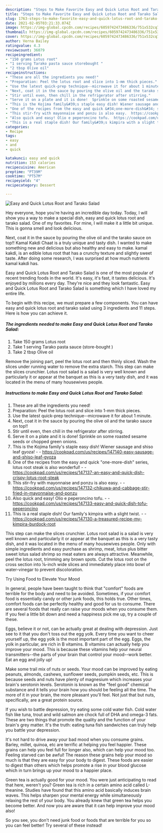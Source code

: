 ```yaml
---
description: "Steps to Make Favorite Easy and Quick Lotus Root and Tarako Salad"
title: "Steps to Make Favorite Easy and Quick Lotus Root and Tarako Salad"
slug: 1763-steps-to-make-favorite-easy-and-quick-lotus-root-and-tarako-salad
date: 2021-02-05T03:21:33.074Z
image: https://img-global.cpcdn.com/recipes/6059742473486336/751x532cq70/easy-and-quick-lotus-root-and-tarako-salad-recipe-main-photo.jpg
thumbnail: https://img-global.cpcdn.com/recipes/6059742473486336/751x532cq70/easy-and-quick-lotus-root-and-tarako-salad-recipe-main-photo.jpg
cover: https://img-global.cpcdn.com/recipes/6059742473486336/751x532cq70/easy-and-quick-lotus-root-and-tarako-salad-recipe-main-photo.jpg
author: Verna Bailey
ratingvalue: 4.3
reviewcount: 36079
recipeingredient:
- "150 grams Lotus root"
- "1 serving Tarako pasta sauce storebought "
- "2 tbsp Olive oil"
recipeinstructions:
- "These are all the ingredients you need!"
- "Preparation: Peel the lotus root and slice into 1-mm thick pieces."
- "Use the latest quick-prep technique--microwave it for about 1 minute."
- "Next, coat it in the sauce by pouring the olive oil and the tarako sauce on top!!"
- "Stir until even, then chill in the refrigerator after stirring."
- "Serve it on a plate and it is done!  Sprinkle on some roasted sesame seeds or chopped green onions."
- "This is the Kojima family&#39;s staple easy dish! Wiener sausage and shiso leaf gyoza!  https://cookpad.com/us/recipes/147140-easy-sausage-and-shiso-leaf-gyoza"
- "One of the recipes from the easy and quick &#34;one-more-dish&#34; series, lotus root steak is also wonderful!  https://cookpad.com/us/recipes/147137-an-easy-and-quick-dish-crispy-lotus-root-steak"
- "This stir-fry with mayonnaise and ponzu is also easy.  https://cookpad.com/us/recipes/147132-chikuwa-and-cabbage-stir-fried-in-mayonnaise-and-ponzu"
- "Also quick and easy! Olio e peperoncino tofu.  https://cookpad.com/us/recipes/147133-easy-and-quick-dish-tofu-peperoncino"
- "This is a real staple dish! Our family&#39;s kimpira with a slight twist.  https://cookpad.com/us/recipes/147130-a-treasured-recipe-my-kimpira-burdock-root"
categories:
- Recipe
tags:
- easy
- and
- quick

katakunci: easy and quick 
nutrition: 153 calories
recipecuisine: American
preptime: "PT39M"
cooktime: "PT57M"
recipeyield: "4"
recipecategory: Dessert

---
```



![Easy and Quick Lotus Root and Tarako Salad](https://img-global.cpcdn.com/recipes/6059742473486336/751x532cq70/easy-and-quick-lotus-root-and-tarako-salad-recipe-main-photo.jpg)

Hey everyone, hope you're having an incredible day today. Today, I will show you a way to make a special dish, easy and quick lotus root and tarako salad. One of my favorites. For mine, I will make it a little bit unique. This is gonna smell and look delicious.

Next, coat it in the sauce by pouring the olive oil and the tarako sauce on top!! Kamal Kakdi Chaat is a truly unique and tasty dish. I wanted to make something new and delicious but also healthy and easy to make. kamal kakdi, is an edible lotus root that has a crunchy texture and slightly sweet taste. After doing some research, I was surprised at how much nutrients kamal kakdi has.

Easy and Quick Lotus Root and Tarako Salad is one of the most popular of recent trending foods in the world. It's easy, it's fast, it tastes delicious. It's enjoyed by millions every day. They're nice and they look fantastic. Easy and Quick Lotus Root and Tarako Salad is something which I have loved my entire life.


To begin with this recipe, we must prepare a few components. You can have easy and quick lotus root and tarako salad using 3 ingredients and 11 steps. Here is how you can achieve it.

<!--inarticleads1-->

##### The ingredients needed to make Easy and Quick Lotus Root and Tarako Salad:

1. Take 150 grams Lotus root
1. Take 1 serving Tarako pasta sauce (store-bought )
1. Take 2 tbsp Olive oil


Remove the joining part, peel the lotus root and then thinly sliced. Wash the slices under running water to remove the extra starch. This step can make the slices crunchier. Lotus root salad is a salad is very well known and particularly it or appear at the banquet as this is a very tasty dish, and it was located in the menu of many housewives people. 

<!--inarticleads2-->

##### Instructions to make Easy and Quick Lotus Root and Tarako Salad:

1. These are all the ingredients you need!
1. Preparation: Peel the lotus root and slice into 1-mm thick pieces.
1. Use the latest quick-prep technique--microwave it for about 1 minute.
1. Next, coat it in the sauce by pouring the olive oil and the tarako sauce on top!!
1. Stir until even, then chill in the refrigerator after stirring.
1. Serve it on a plate and it is done!  Sprinkle on some roasted sesame seeds or chopped green onions.
1. This is the Kojima family&#39;s staple easy dish! Wiener sausage and shiso leaf gyoza! -  - https://cookpad.com/us/recipes/147140-easy-sausage-and-shiso-leaf-gyoza
1. One of the recipes from the easy and quick &#34;one-more-dish&#34; series, lotus root steak is also wonderful! -  - https://cookpad.com/us/recipes/147137-an-easy-and-quick-dish-crispy-lotus-root-steak
1. This stir-fry with mayonnaise and ponzu is also easy. -  - https://cookpad.com/us/recipes/147132-chikuwa-and-cabbage-stir-fried-in-mayonnaise-and-ponzu
1. Also quick and easy! Olio e peperoncino tofu. -  - https://cookpad.com/us/recipes/147133-easy-and-quick-dish-tofu-peperoncino
1. This is a real staple dish! Our family&#39;s kimpira with a slight twist. -  - https://cookpad.com/us/recipes/147130-a-treasured-recipe-my-kimpira-burdock-root


This step can make the slices crunchier. Lotus root salad is a salad is very well known and particularly it or appear at the banquet as this is a very tasty dish, and it was located in the menu of many housewives people. Only with simple ingredients and easy purchase as shrimp, meat, lotus plus bitter sweet lotus salad shrimp so meat eaters are always attractive. Meanwhile, peel the lotus root, trimming any brown spots. Cut the lotus root on the cross section into ⅛-inch wide slices and immediately place into bowl of water-vinegar to prevent discoloration. 

Try Using Food to Elevate Your Mood


In general, people have been taught to think that "comfort" foods are terrible for the body and need to be avoided. Sometimes, if your comfort food is essentially candy or other junk foods, this holds true. Other times, comfort foods can be perfectly healthy and good for us to consume. There are several foods that really can raise your moods when you consume them. If you feel a little bit down and need a happiness pick me up, try a couple of these.

Eggs, believe it or not, can be actually great at dealing with depression. Just see to it that you don't toss out the egg yolk. Every time you want to cheer yourself up, the egg yolk is the most important part of the egg. Eggs, the yolk in particular, are rich in B vitamins. B vitamins can actually help you improve your mood. This is because these vitamins help your neural transmitters--the parts of your brain that control your mood--work better. Eat an egg and jolly up!

Make some trail mix of nuts or seeds. Your mood can be improved by eating peanuts, almonds, cashews, sunflower seeds, pumpkin seeds, etc. This is because seeds and nuts have plenty of magnesium which increases your brain's serotonin levels. Serotonin is known as the "feel good" chemical substance and it tells your brain how you should be feeling all the time. The more of it in your brain, the more pleasant you'll feel. Not just that but nuts, specifically, are a great protein source.

If you wish to battle depression, try eating some cold water fish. Cold water fish like tuna, trout and wild salmon are chock full of DHA and omega-3 fats. These are two things that promote the quality and the function of your brain's grey matter. It's the truth: eating tuna fish sandwiches can truly help you battle your depression. 

It's not hard to drive away your bad mood when you consume grains. Barley, millet, quinoa, etc are terrific at helping you feel happier. These grains can help you feel full for longer also, which can help your mood too. Feeling starved can be awful! The reason these grains help your mood so much is that they are easy for your body to digest. These foods are easier to digest than others which helps promote a rise in your blood glucose which in turn brings up your mood to a happier place.

Green tea is actually good for your mood. You were just anticipating to read that here, weren't you? Green tea is rich in a certain amino acid called L-theanine. Studies have found that this amino acid basically induces brain waves. This helps sharpen your mental energy while simultaneously relaxing the rest of your body. You already knew that green tea helps you become better. And now you are aware that it can help improve your mood also!

So you see, you don't need junk food or foods that are terrible for you so you can feel better! Try several of these instead!

